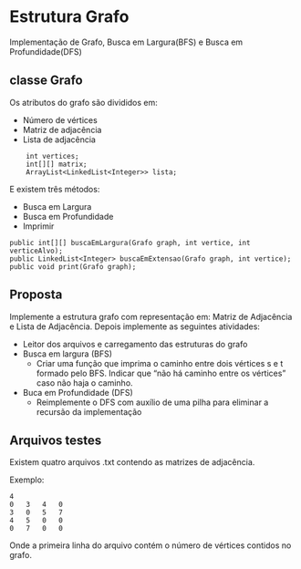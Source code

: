 # Estrutura Grafo
Implementação de Grafo, Busca em Largura(BFS) e Busca em Profundidade(DFS)

## classe Grafo
Os atributos do grafo são divididos em:
+ Número de vértices
+ Matriz de adjacência
+ Lista de adjacência

```
    int vertices;
    int[][] matrix;
    ArrayList<LinkedList<Integer>> lista; 
```

E existem três métodos:
+ Busca em Largura
+ Busca em Profundidade
+ Imprimir

```
public int[][] buscaEmLargura(Grafo graph, int vertice, int verticeAlvo);
public LinkedList<Integer> buscaEmExtensao(Grafo graph, int vertice);
public void print(Grafo graph);
```

## Proposta
Implemente a estrutura grafo com representação em: Matriz de Adjacência
e Lista de Adjacência. Depois implemente as seguintes atividades:

+ Leitor dos arquivos e carregamento das estruturas do grafo
+ Busca em largura (BFS)
    + Criar uma função que imprima o caminho entre dois
vértices s e t formado pelo BFS. Indicar que “não há
caminho entre os vértices” caso não haja o caminho.
+ Buca em Profundidade (DFS)
    + Reimplemente o DFS com auxílio de uma pilha para
eliminar a recursão da implementação

## Arquivos testes
Existem quatro arquivos .txt contendo as matrizes de adjacência.

Exemplo:
```
4
0	3	4	0
3	0	5	7
4	5	0	0
0	7	0	0
```
Onde a primeira linha do arquivo contém o número de vértices contidos no grafo.
